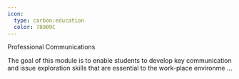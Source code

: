 ```yaml
---
icon:
  type: carbon:education
  color: 78909C
---
```

Professional Communications

The goal of this module is to enable students to develop key communication and issue exploration skills that are essential to the work-place environme ... 
